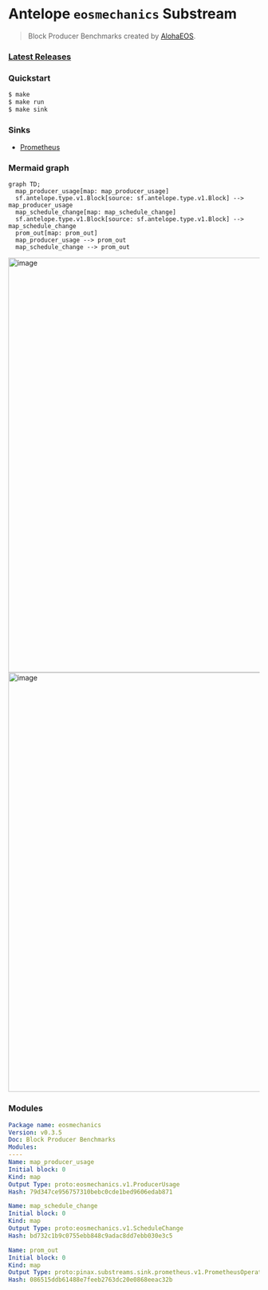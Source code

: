 # Antelope `eosmechanics` Substream

> Block Producer Benchmarks created by [AlohaEOS](https://www.alohaeos.com/tools/benchmarks).

### [Latest Releases](https://github.com/pinax-network/substreams/releases)

### Quickstart

```bash
$ make
$ make run
$ make sink
```

### Sinks
- [Prometheus](https://github.com/pinax-network/substreams-sink-prometheus)

### Mermaid graph

```mermaid
graph TD;
  map_producer_usage[map: map_producer_usage]
  sf.antelope.type.v1.Block[source: sf.antelope.type.v1.Block] --> map_producer_usage
  map_schedule_change[map: map_schedule_change]
  sf.antelope.type.v1.Block[source: sf.antelope.type.v1.Block] --> map_schedule_change
  prom_out[map: prom_out]
  map_producer_usage --> prom_out
  map_schedule_change --> prom_out
```

<img width="832" alt="image" src="https://user-images.githubusercontent.com/550895/216176638-cea94a43-f95e-4eb6-ae00-527a2cb02ab7.png">

<img width="841" alt="image" src="https://user-images.githubusercontent.com/550895/216177257-6dab708d-870f-4296-9d72-456e6b2f2b77.png">

### Modules

```yaml
Package name: eosmechanics
Version: v0.3.5
Doc: Block Producer Benchmarks
Modules:
----
Name: map_producer_usage
Initial block: 0
Kind: map
Output Type: proto:eosmechanics.v1.ProducerUsage
Hash: 79d347ce956757310bebc0cde1bed9606edab871

Name: map_schedule_change
Initial block: 0
Kind: map
Output Type: proto:eosmechanics.v1.ScheduleChange
Hash: bd732c1b9c0755ebb848c9adac8dd7ebb030e3c5

Name: prom_out
Initial block: 0
Kind: map
Output Type: proto:pinax.substreams.sink.prometheus.v1.PrometheusOperations
Hash: 086515ddb61488e7feeb2763dc20e0868eeac32b
```